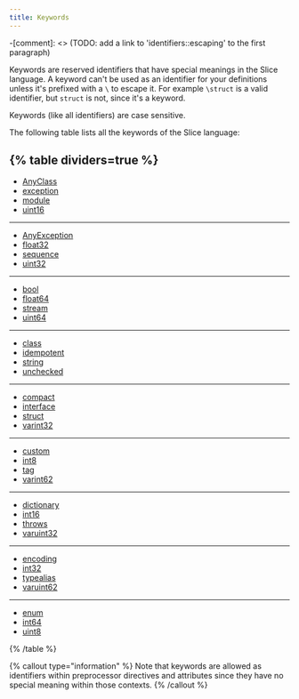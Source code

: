 ```yaml
---
title: Keywords
---
```


-[comment]: <> (TODO: add a link to 'identifiers::escaping' to the first paragraph)

Keywords are reserved identifiers that have special meanings in the Slice language. A keyword can't be used as an identifier for your definitions unless it's prefixed with a `\` to escape it. For example `\struct` is a valid identifier, but `struct` is not, since it's a keyword.

Keywords (like all identifiers) are case sensitive.

The following table lists all the keywords of the Slice language:

{% table dividers=true %}
---

- [AnyClass](/slice/language-guide/primitive-types#anyclass)
- [exception](/slice/language-guide/exception)
- [module](/slice/language-guide/module)
- [uint16](/slice/language-guide/primitive-types#fixed-size-integral-types)

---

- [AnyException](/slice/language-guide/operation#exception-specification)
- [float32](/slice/language-guide/primitive-types#floating-point-types)
- [sequence](/slice/language-guide/sequence-types)
- [uint32](/slice/language-guide/primitive-types#fixed-size-integral-types)

---

- [bool](/slice/language-guide/primitive-types#bool)
- [float64](/slice/language-guide/primitive-types#floating-point-types)
- [stream](/slice/language-guide/parameters-and-fields#stream-parameters)
- [uint64](/slice/language-guide/primitive-types#fixed-size-integral-types)

---

- [class](/slice/language-guide/class-types)
- [idempotent](/slice/language-guide/operation#idempotent-operation)
- [string](/slice/language-guide/primitive-types#string)
- [unchecked](/slice/language-guide/enum-types)

---

- [compact](/slice/language-guide/struct-types#compact-struct)
- [interface](/slice/language-guide/interface)
- [struct](/slice/language-guide/struct-types)
- [varint32](/slice/language-guide/primitive-types#variable-size-integral-types)

---

- [custom](/slice/language-guide/custom-types)
- [int8](/slice/language-guide/primitive-types#fixed-size-integral-types)
- [tag](/slice/language-guide/parameters-and-fields#tagged-parameters-and-fields)
- [varint62](/slice/language-guide/primitive-types#variable-size-integral-types)

---

- [dictionary](/slice/language-guide/dictionary-types)
- [int16](/slice/language-guide/primitive-types#fixed-size-integral-types)
- [throws](/slice/language-guide/operation#exception-specification)
- [varuint32](/slice/language-guide/primitive-types#variable-size-integral-types)

---

- [encoding](/slice/language-guide/slice1-or-slice2#encoding-statement)
- [int32](/slice/language-guide/primitive-types#fixed-size-integral-types)
- [typealias](/slice/language-guide/type-alias)
- [varuint62](/slice/language-guide/primitive-types#variable-size-integral-types)

---

- [enum](/slice/language-guide/enum-types)
- [int64](/slice/language-guide/primitive-types#fixed-size-integral-types)
- [uint8](/slice/language-guide/primitive-types#fixed-size-integral-types)

{% /table %}

{% callout type="information" %}
Note that keywords are allowed as identifiers within preprocessor directives and attributes since they have no special meaning within those contexts.
{% /callout %}
